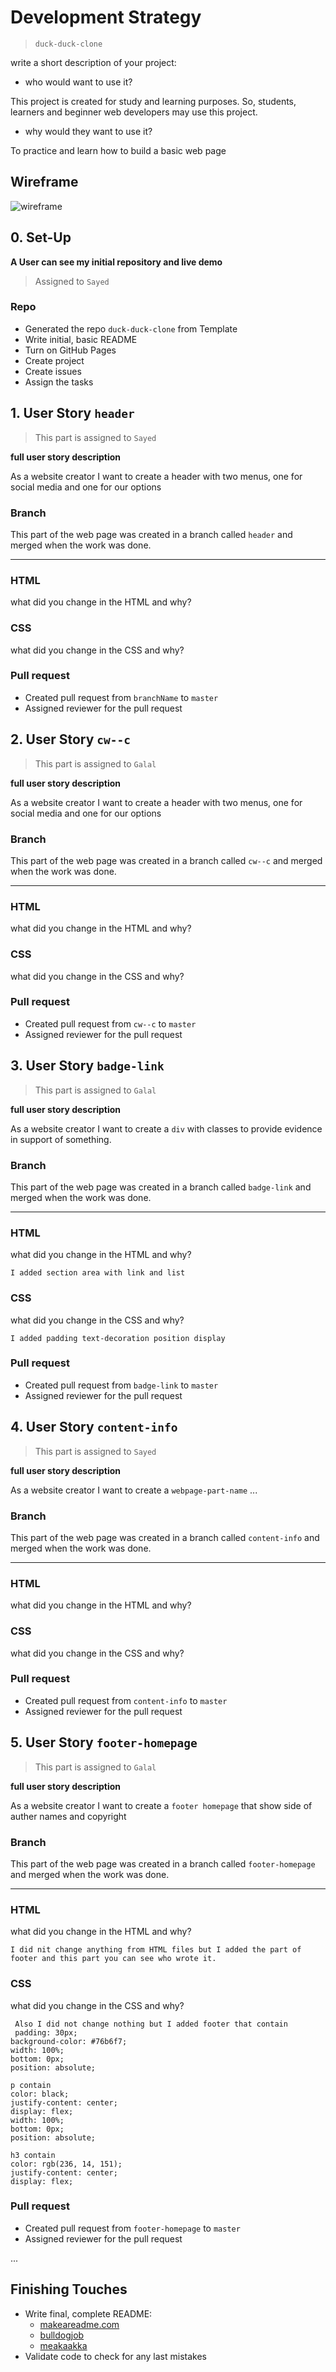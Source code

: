 # Development Strategy

> `duck-duck-clone`

write a short description of your project:
- who would want to use it?

This project is created for study and learning purposes. So, students, learners and beginner web developers may use this project.

- why would they want to use it?

To practice and learn how to build a basic web page

## Wireframe

<!-- include a wireframe for your project in this repository, and display it here -->
<!-- wireframe.cc is a good site for getting started with wireframes -->
![wireframe]()

## 0. Set-Up

__A User can see my initial repository and live demo__

> Assigned to `Sayed`

### Repo 

- Generated the repo `duck-duck-clone` from Template
- Write initial, basic README
- Turn on GitHub Pages
- Create project
- Create issues
- Assign the tasks

## 1. User Story `header`

> This part is assigned to `Sayed`

__full user story description__

As a website creator I want to create a header with two menus, one for social media and one for our options

### Branch

This part of the web page was created in a branch called `header` and merged when the work was done.

---

### HTML

what did you change in the HTML and why?

### CSS

what did you change in the CSS and why?

### Pull request

* Created pull request from `branchName` to `master`
* Assigned reviewer for the pull request

## 2. User Story `cw--c`

> This part is assigned to `Galal`

__full user story description__

As a website creator I want to create a header with two menus, one for social media and one for our options

### Branch

This part of the web page was created in a branch called `cw--c` and merged when the work was done.

---

### HTML

what did you change in the HTML and why?
### CSS

what did you change in the CSS and why?

### Pull request

* Created pull request from `cw--c` to `master`
* Assigned reviewer for the pull request

## 3. User Story `badge-link`

> This part is assigned to `Galal`

__full user story description__

As a website creator I want to create a `div` with classes to provide evidence in support of something. 

### Branch

This part of the web page was created in a branch called `badge-link` and merged when the work was done.

---

### HTML

what did you change in the HTML and why?

    I added section area with link and list 

### CSS

what did you change in the CSS and why?

    I added padding text-decoration position display 

### Pull request

* Created pull request from `badge-link` to `master`
* Assigned reviewer for the pull request

## 4. User Story `content-info`

> This part is assigned to `Sayed`

__full user story description__

As a website creator I want to create a `webpage-part-name` ...

### Branch

This part of the web page was created in a branch called `content-info` and merged when the work was done.

---

### HTML

what did you change in the HTML and why?

### CSS

what did you change in the CSS and why?

### Pull request

* Created pull request from `content-info` to `master`
* Assigned reviewer for the pull request

## 5. User Story `footer-homepage`

> This part is assigned to `Galal`

__full user story description__

As a website creator I want to create a `footer homepage` that show side of auther names and copyright

### Branch

This part of the web page was created in a branch called `footer-homepage` and merged when the work was done.

---

### HTML

what did you change in the HTML and why?

    I did nit change anything from HTML files but I added the part of footer and this part you can see who wrote it.

### CSS

what did you change in the CSS and why?

     Also I did not change nothing but I added footer that contain 
     padding: 30px;
    background-color: #76b6f7;         
    width: 100%;
    bottom: 0px;
    position: absolute;

    p contain 
    color: black;
    justify-content: center;
    display: flex;
    width: 100%;
    bottom: 0px;
    position: absolute;

    h3 contain 
    color: rgb(236, 14, 151);
    justify-content: center;
    display: flex;

### Pull request

* Created pull request from `footer-homepage` to `master`
* Assigned reviewer for the pull request

...

## Finishing Touches

- Write final, complete README:
  - [makeareadme.com](https://www.makeareadme.com/)
  - [bulldogjob](https://bulldogjob.com/news/449-how-to-write-a-good-readme-for-your-github-project)
  - [meakaakka](https://medium.com/@meakaakka/a-beginners-guide-to-writing-a-kickass-readme-7ac01da88ab3)
- Validate code to check for any last mistakes
